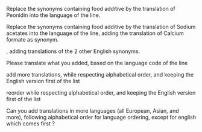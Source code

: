Replace the synonyms containing food additive by the translation of Peonidin into the language of the line.


Replace the synonyms containing food additive by the translation of Sodium acetates into the language of the line, adding the translation of Calcium formate as synonym.

, adding translations of the 2 other English synonyms.

Please translate what you added, based on the language code of the line


add more translations, while respecting alphabetical order, and keeping the English version first of the list


reorder while respecting alphabetical order, and keeping the English version first of the list

Can you add translations in more languages (all European, Asian, and more), following alphabetical order for language ordering, except for english which comes first ?

